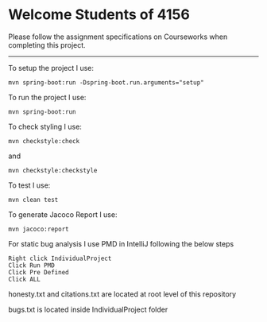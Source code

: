 # Welcome Students of 4156

Please follow the assignment specifications on Courseworks when completing this project.

---------------------------------------------

To setup the project I use:
```
mvn spring-boot:run -Dspring-boot.run.arguments="setup"
```

To run the project I use:
```
mvn spring-boot:run
```

To check styling I use:
```
mvn checkstyle:check
```
and
```
mvn checkstyle:checkstyle
```

To test I use:
```
mvn clean test
```

To generate Jacoco Report I use:
```
mvn jacoco:report
```

For static bug analysis I use PMD in IntelliJ following the below steps
```
Right click IndividualProject
Click Run PMD
Click Pre Defined
Click ALL
```

honesty.txt and citations.txt are located at root level of this repository

bugs.txt is located inside IndividualProject folder


